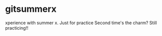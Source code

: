 # gitsummerx
xperience with summer x. Just for practice
Second time's the charm? Still practicing!!
